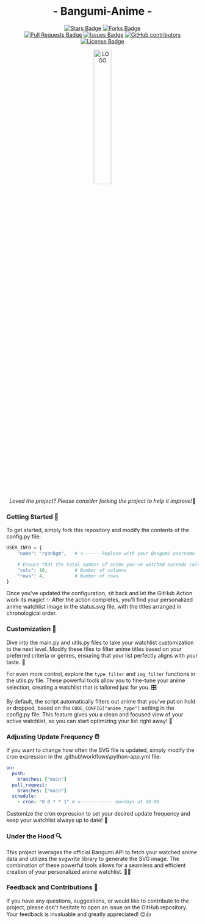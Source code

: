 <!-- English | [简体中文](./README_cn.md) -->

<div align="center">
<!-- 标题 -->

<h1 align="center">
  - Bangumi-Anime - 
</h1>

<!-- star数, fork数, pulls数, issues数, contributors数, 开源协议 -->

<a href="https://github.com/DrRyanHuang/bangumi-anime/stargazers"><img src="https://img.shields.io/github/stars/DrRyanHuang/bangumi-anime" alt="Stars Badge"/></a>
<a href="https://github.com/DrRyanHuang/bangumi-anime/network/members"><img src="https://img.shields.io/github/forks/DrRyanHuang/bangumi-anime" alt="Forks Badge"/></a>
<br/>
<a href="https://github.com/DrRyanHuang/bangumi-anime/pulls"><img src="https://img.shields.io/github/issues-pr/DrRyanHuang/bangumi-anime" alt="Pull Requests Badge"/></a>
<a href="https://github.com/DrRyanHuang/bangumi-anime/issues"><img src="https://img.shields.io/github/issues/DrRyanHuang/bangumi-anime" alt="Issues Badge"/></a>
<a href="https://github.com/DrRyanHuang/bangumi-anime/graphs/contributors"><img alt="GitHub contributors" src="https://img.shields.io/github/contributors/DrRyanHuang/bangumi-anime?color=2b9348"></a>
<a href="https://github.com/DrRyanHuang/bangumi-anime/blob/master/LICENSE"><img src="https://img.shields.io/github/license/DrRyanHuang/bangumi-anime?color=2b9348" alt="License Badge"/></a>

<!-- logo -->

<img alt="LOGO" src="logo/Frieren_sleep.png" width="30%"> </img>
<br/>
<i>Loved the project? Please consider forking the project to help it improve!</i>🌟

</div>

### Getting Started 🚀

To get started, simply fork this repository and modify the contents of the config.py file:

```python
USER_INFO = {
    "name": "ryanbgm",   # <------ Replace with your Bangumi username

    # Ensure that the total number of anime you've watched exceeds cols x rows
    "cols": 10,          # Number of columns
    "rows": 4,           # Number of rows
}
```

Once you've updated the configuration, sit back and let the GitHub Action work its magic! ✨ After the action completes, you'll find your personalized anime watchlist image in the status.svg file, with the titles arranged in chronological order.

### Customization 🎨

Dive into the main.py and utils.py files to take your watchlist customization to the next level. Modify these files to filter anime titles based on your preferred criteria or genres, ensuring that your list perfectly aligns with your taste. 🎯

For even more control, explore the `type_filter` and `img_filter` functions in the utils.py file. These powerful tools allow you to fine-tune your anime selection, creating a watchlist that is tailored just for you. 🎛️

By default, the script automatically filters out anime that you've put on hold or dropped, based on the `CODE_CONFIG["anime_type"]` setting in the config.py file. This feature gives you a clean and focused view of your active watchlist, so you can start optimizing your list right away! 🚀

### Adjusting Update Frequency ⏰

If you want to change how often the SVG file is updated, simply modify the cron expression in the .github\workflows\python-app.yml file:

```yml
on:
  push:
    branches: ["main"]
  pull_request:
    branches: ["main"]
  schedule:
    - cron: "0 0 * * 1" # <------------ mondays at 00:00
```

Customize the cron expression to set your desired update frequency and keep your watchlist always up to date! 📅

### Under the Hood 🔍

This project leverages the official Bangumi API to fetch your watched anime data and utilizes the svgwrite library to generate the SVG image. The combination of these powerful tools allows for a seamless and efficient creation of your personalized anime watchlist. 🧩💡

### Feedback and Contributions 🙌

If you have any questions, suggestions, or would like to contribute to the project, please don't hesitate to open an issue on the GitHub repository. Your feedback is invaluable and greatly appreciated! 😊👍
